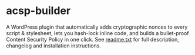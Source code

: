 # acsp-builder
A WordPress plugin that automatically adds cryptographic nonces to every script & stylesheet, lets you hash-lock inline code, and builds a bullet-proof Content Security Policy in one click.
See [readme.txt](readme.txt) for full description, changelog and installation instructions.
